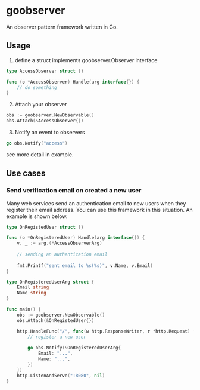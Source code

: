 # goobserver

An observer pattern framework written in Go.

## Usage

1. define a struct implements goobserver.Observer interface
```go
type AccessObserver struct {}

func (o *AccessObserver) Handle(arg interface{}) {
	// do something
}
```

2. Attach your observer

```go
obs := goobserver.NewObservable()
obs.Attach(&AccessObserver{})
```

3. Notify an event to observers

```go
go obs.Notify("access")
```

see more detail in example.

## Use cases

### Send verification email on created a new user

Many web services send an authentication email to new users when they register their email address.
You can use this framework in this situation. An example is shown below.

```go
type OnRegistedUser struct {}

func (o *OnRegisteredUser) Handle(arg interface{}) {
    v, _ := arg.(*AccessObserverArg)
    
    // sending an authentication email
    
    fmt.Printf("sent email to %s(%s)", v.Name, v.Email)
}

type OnRegisteredUserArg struct {
	Email string
	Name string
}

func main() {
    obs := goobserver.NewObservable()
    obs.Attach(&OnRegistedUser{})

    http.HandleFunc("/", func(w http.ResponseWriter, r *http.Request) {
    	// register a new user
    	
    	go obs.Notify(&OnRegisteredUserArg{
    	    Email: "...",
    	    Name: "...",
        })
    })
    http.ListenAndServe(":8080", nil)
}
```